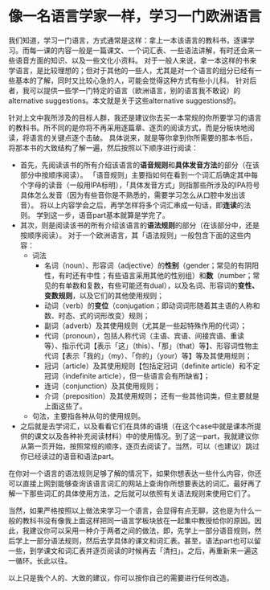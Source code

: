 # 像一名语言学家一样，学习一门欧洲语言

我们知道，学习一门语言，方式通常是这样：拿上一本该语言的教科书，逐课学习。而每一课的内容一般是一篇课文、一个词汇表、一些语法讲解，有时还会来一些语音方面的知识、以及一些文化小资料。
对于一般人来说，拿一本这样的书来学语言，是比较理想的；但对于其他的一些人，尤其是对一个语言的组分已经有一些基本的了解，同时又比较心急的人，可能会觉得这种方式有些小儿科。
针对后者，我可以提供一些学一门特定的语言（欧洲语言，别的语言我不敢说）的alternative suggestions。本文就是关于这些alternative suggestions的。

针对上文中我所涉及的目标人群，我还是建议你去买一本常规的你所要学习的语言的教科书。所不同的是你将不再采用逐篇章、逐页的阅读方式，而是分板块地阅读，将语言的关键点逐个击破。
具体说来，就是等你拿到你所需要的那本书后，将那本书的大致结构了解一遍，然后按照以下顺序进行阅读：

- 首先，先阅读该书的所有介绍该语言的**语音规则**和**具体发音方法**的部分（在该部分中按顺序阅读）。
「语音规则」主要指如何在看到一个词汇后确定其中每个字母的读音（一般用IPA标明），「具体发音方式」则指那些所涉及的IPA符号具体怎么发音（因为有些音你是不熟悉的，需要学习怎么从口腔中发出该音）。
将以上内容学会之后，再学怎样将多个词汇串成一句话，即**连读**的法则。
学到这一步，语音part基本就算是学完了。
- 其次，则是阅读该书的所有介绍该语言的**语法规则**的部分（在该部分中，还是按顺序阅读）。
对于一个欧洲语言，其「语法规则」一般包含下面的这些内容：
	- 词法
		- 名词（noun）、形容词（adjective）的**性别**（gender；常见的有阴阳性，有时还有中性；有些语言采用其他的性别组）和**数**（number；常见的有单数和复数，有些可能还有dual），以及名词、形容词的**变性、变数规则**，以及它们的其他使用规则；
		- 动词（verb）的**变位**（conjugation；即动词词形随着其主语的人称和数、时态、式的词形改变）规则；
		- 副词（adverb）及其使用规则（尤其是一些起特殊作用的代词）；
		- 代词（pronoun），包括人称代词（主语、宾语、间接宾语、重读等）、指示代词【表示「这」（this）、「那」（that）等】、形容词性物主代词【表示「我的」（my）、「你的」（your）等】等及其使用规则；
		- 冠词（article）及其使用规则【包括定冠词（definite article）和不定冠词（indefinite article），但一些语言会有所缺省】；
		- 连词（conjunction）及其使用规则；
		- 介词（preposition）及其使用规则；
		还有一些其他词类，但主要就是上面这些了。
	- 句法，主要指各种从句的使用规则。
- 之后就是去学词汇，以及看看它们在具体的语境（在这个case中就是课本所提供的课文以及各种补充阅读材料）中的使用情况。到了这一part，我就建议你从第一页开始，按照常规的顺序，逐页去阅读了。当然，可以（也建议）跳过你已经读过的语音和语法part。

在你对一个语言的语法规则足够了解的情况下，如果你想表达一些什么内容，你还可以直接上网到能够查询该语言词汇的网站上查询你所想要表达的词汇。最好再了解一下那些词汇的具体使用方法，之后就可以依照有关语法规则来使用它们了。

当然，如果严格按照以上做法来学习一个语言，会显得有点无聊，这也是为什么一般的教科书没有像我上面这样把同一语言学板块放在一起集中教授给你的原因。因此，我建议你可以采用一种介于两者之间的做法，即，先学上一部分语音规则，然后学上一部分语法规则，然后去学具体的课文和词汇表。甚至，语法part也可以留一些，到学课文和词汇表并逐页阅读的时候再去「清扫」。之后，再重新来一遍这一循环。长此以往。

以上只是我个人的、大致的建议，你可以按你自己的需要进行任何改造。
